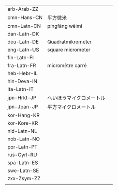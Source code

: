 | | | |
|-|-|-|
| arb-Arab-ZZ |  |  |
| cmn-Hans-CN | 平方微米 |  |
| cmn-Latn-CN | píngfāng wēimǐ |  |
| dan-Latn-DK |  |  |
| deu-Latn-DE | Quadratmikrometer |  |
| eng-Latn-US | square micrometer |  |
| fin-Latn-FI |  |  |
| fra-Latn-FR | micromètre carré |  |
| heb-Hebr-IL |  |  |
| hin-Deva-IN |  |  |
| ita-Latn-IT |  |  |
| jpn-Hrkt-JP | へいほうマイクロメートル |  |
| jpn-Jpan-JP | 平方マイクロメートル |  |
| kor-Hang-KR |  |  |
| kor-Kore-KR |  |  |
| nld-Latn-NL |  |  |
| nob-Latn-NO |  |  |
| por-Latn-PT |  |  |
| rus-Cyrl-RU |  |  |
| spa-Latn-ES |  |  |
| swe-Latn-SE |  |  |
| zxx-Zsym-ZZ |  |  |
|  |  |  |